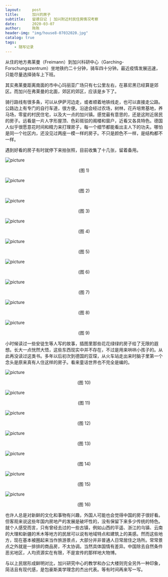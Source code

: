 ```yaml
---
layout:     post
title:      加兴的房子
subtitle:   留德日记 | 加兴附近村民住房情况考察
date:       2020-03-07
author:     陈陈
header-img: "img/house8-07032020.jpg"
catalog: true
tags:
    - 随写记录
---
```



从住的地方弗莱曼（Freimann）到加兴科研中心（Garching-Forschungszentrum）坐地铁约二十分钟，骑车四十分钟。最近疫情发展迅速，只能尽量选择骑车上下班。

其实弗莱曼距离南面的市中心玛丽亚广场只有七公里左右，在慕尼黑已经算是郊区。而加兴在弗莱曼的北面，郊区的郊区，应该是乡下了。

骑行路线有很多条，可以从伊萨河边走，或者顺着地铁线走，也可以直接走公路。公路边上有专门的自行车道，很方便。沿途会经过农场，树林，花卉培育基地，养马场，零星的村民住宅，以及大一点的加兴镇。感觉最有意思的，还是这附近居民的房子。远看是一片人字形屋顶、色彩斑驳的阁楼和窗户，近看又各具特色。德国人似乎很愿意花时间和精力来打理房子，每一个细节都能看出主人下的功夫。哪怕是同一个社区内，还没见过两座一模一样的房子。不只是颜色不一样，是结构都不一样。

遇到好看的房子有时就停下来拍张照，目前收集了十几张，留着备用。

![picture](https://chenchenx.com/img/house01-07032020.jpg)
<p align="center">(图 1)</p>  

![picture](https://chenchenx.com/img/house2-07032020.jpg)
<p align="center">(图 2)</p>  

![picture](https://chenchenx.com/img/house3-07032020.jpg)
<p align="center">(图 3)</p>  

![picture](https://chenchenx.com/img/house4-07032020.jpg)
<p align="center">(图 4)</p>  

![picture](https://chenchenx.com/img/house5-07032020.jpg)
<p align="center">(图 5)</p>  

![picture](https://chenchenx.com/img/house6-07032020.jpg)
<p align="center">(图 6)</p>  

![picture](https://chenchenx.com/img/house7-07032020.jpg)
<p align="center">(图 7)</p>  

![picture](https://chenchenx.com/img/house8-07032020.jpg)
<p align="center">(图 8)</p>  

![picture](https://chenchenx.com/img/house9-07032020.jpg)
<p align="center">(图 9)</p>  


小时候读过一些安徒生等人写的故事，插图里那些花花绿绿的房子给了无限的遐想。长大一点恍然大悟，这些东西现实中并不存在，不过是用来哄哄小孩子的。从此再没读过这类书。多年以后初次到德国的亚琛，从火车站走出来时脑子里第一个念头是原来真有人住这样的房子。看来童话世界也不完全是编的。


![picture](https://chenchenx.com/img/house10-07032020.jpg)
<p align="center">(图 10)</p>  

![picture](https://chenchenx.com/img/house11-07032020.jpg)
<p align="center">(图 11)</p>  

![picture](https://chenchenx.com/img/house12-07032020.jpg)
<p align="center">(图 12)</p>  

![picture](https://chenchenx.com/img/house13-07032020.jpg)
<p align="center">(图 13)</p>  

![picture](https://chenchenx.com/img/house014-07032020.jpg)
<p align="center">(图 14)</p>  

![picture](https://chenchenx.com/img/house15-07032020.jpg)
<p align="center">(图 15)</p>  

![picture](https://chenchenx.com/img/house016-07032020.jpg)
<p align="center">(图 16)</p>  


也许人总是对新鲜的文化和事物有兴趣，外国人可能也会觉得中国的房子很好看。但客观来说这些年国内房地产的发展是破坏性的，没有保留下来多少传统的特色。就个人感受而言，只有曾经去过的一些古镇，例如山西的平遥、浙江的乌镇、云南的大理和新疆的禾木等地方的民居可以说有地域特点和建筑上的美感。然而这些地方，现在基本被圈起来当作旅游景点，大部分并非普通人日常居住之场所。常常景点之外就是一排排的商品房，不太协调。当然具体国情有差异。中国除去自然条件恶劣地区，人均资源实在有限，不是宣传的那样地大物博。

与以上民居形成鲜明对比，加兴研究中心的教学和办公大楼则完全另外一种印象，简洁且有现代感，是包豪斯美学理念的杰出代表。等有时间再来写一写。

